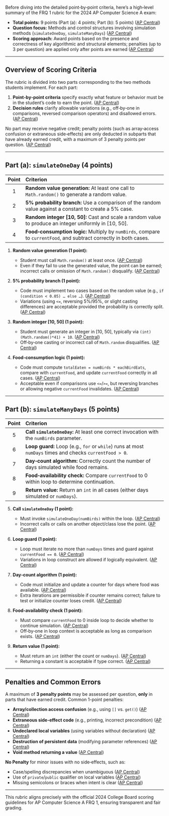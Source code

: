 Before diving into the detailed point‐by‐point criteria, here’s a high‐level summary of the FRQ 1 rubric for the 2024 AP Computer Science A exam:

* **Total points:** 9 points (Part (a): 4 points; Part (b): 5 points) ([AP Central][1])
* **Question focus:** Methods and control structures involving simulation methods (`simulateOneDay`, `simulateManyDays`) ([AP Central][1])
* **Scoring approach:** Award points based on the presence and correctness of key algorithmic and structural elements; penalties (up to 3 per question) are applied only after points are earned ([AP Central][1])

---

## Overview of Scoring Criteria

The rubric is divided into two parts corresponding to the two methods students implement. For each part:

1. **Point‐by‐point criteria** specify exactly what feature or behavior must be in the student’s code to earn the point. ([AP Central][1])
2. **Decision rules** clarify allowable variations (e.g., off‐by‐one in comparisons, reversed comparison operators) and disallowed errors. ([AP Central][1])

No part may receive negative credit; penalty points (such as array‐access confusion or extraneous side‐effects) are only deducted in subparts that have already earned credit, with a maximum of 3 penalty points per question. ([AP Central][1])

---

## Part (a): `simulateOneDay` (4 points)

| Point | Criterion                                                                                                            |
| :---: | :------------------------------------------------------------------------------------------------------------------- |
|   1   | **Random value generation:**  At least one call to `Math.random()` to generate a random value.                       |
|   2   | **5% probability branch:**  Use a comparison of the random value against a constant to create a 5% case.             |
|   3   | **Random integer \[10, 50]:**  Cast and scale a random value to produce an integer uniformly in \[10, 50].           |
|   4   | **Food‐consumption logic:**  Multiply by `numBirds`, compare to `currentFood`, and subtract correctly in both cases. |

1. **Random value generation (1 point):**

   * Student must call `Math.random()` at least once. ([AP Central][1])
   * Even if they fail to use the generated value, the point can be earned; incorrect calls or omission of `Math.random()` disqualify. ([AP Central][1])

2. **5% probability branch (1 point):**

   * Code must implement two cases based on the random value (e.g., `if (condition < 0.05) … else …`). ([AP Central][1])
   * Variations (using `<=`, reversing 5%/95%, or slight casting differences) are acceptable provided the probability is correctly split. ([AP Central][1])

3. **Random integer \[10, 50] (1 point):**

   * Student must generate an integer in \[10, 50], typically via `(int)(Math.random()*41) + 10`. ([AP Central][1])
   * Off‐by‐one casting or incorrect call of `Math.random` disqualifies. ([AP Central][1])

4. **Food‐consumption logic (1 point):**

   * Code must compute `totalEaten = numBirds * eachBirdEats`, compare with `currentFood`, and update `currentFood` correctly in all cases. ([AP Central][1])
   * Acceptable even if comparisons use `<=`/`>=`, but reversing branches or allowing negative `currentFood` invalidates. ([AP Central][1])

---

## Part (b): `simulateManyDays` (5 points)

| Point | Criterion                                                                                                 |
| :---: | :-------------------------------------------------------------------------------------------------------- |
|   5   | **Call `simulateOneDay`:**  At least one correct invocation with the `numBirds` parameter.                |
|   6   | **Loop guard:**  Loop (e.g., `for` or `while`) runs at most `numDays` times and checks `currentFood > 0`. |
|   7   | **Day‐count algorithm:**  Correctly count the number of days simulated while food remains.                |
|   8   | **Food‐availability check:**  Compare `currentFood` to 0 within loop to determine continuation.           |
|   9   | **Return value:**  Return an `int` in all cases (either days simulated or `numDays`).                     |

5. **Call `simulateOneDay` (1 point):**

   * Must invoke `simulateOneDay(numBirds)` within the loop. ([AP Central][1])
   * Incorrect calls or calls on another object/class lose the point. ([AP Central][1])

6. **Loop guard (1 point):**

   * Loop must iterate no more than `numDays` times and guard against `currentFood == 0`. ([AP Central][1])
   * Variations in loop construct are allowed if logically equivalent. ([AP Central][1])

7. **Day‐count algorithm (1 point):**

   * Code must initialize and update a counter for days where food was available. ([AP Central][1])
   * Extra iterations are permissible if counter remains correct; failure to test or initialize counter loses credit. ([AP Central][1])

8. **Food‐availability check (1 point):**

   * Must compare `currentFood` to 0 inside loop to decide whether to continue simulation. ([AP Central][1])
   * Off‐by‐one in loop context is acceptable as long as comparison exists. ([AP Central][1])

9. **Return value (1 point):**

   * Must return an `int` (either the count or `numDays`). ([AP Central][1])
   * Returning a constant is acceptable if type correct. ([AP Central][1])

---

## Penalties and Common Errors

A maximum of **3 penalty points** may be assessed per question, **only** in parts that have earned credit. Common 1-point penalties:

* **Array/collection access confusion** (e.g., using `[]` vs. `get()`) ([AP Central][1])
* **Extraneous side-effect code** (e.g., printing, incorrect precondition) ([AP Central][1])
* **Undeclared local variables** (using variables without declaration) ([AP Central][1])
* **Destruction of persistent data** (modifying parameter references) ([AP Central][1])
* **Void method returning a value** ([AP Central][1])

**No Penalty** for minor issues with no side‐effects, such as:

* Case/spelling discrepancies when unambiguous ([AP Central][1])
* Use of `private`/`public` qualifier on local variables ([AP Central][1])
* Missing semicolons or braces when intent is clear ([AP Central][1])

---

This rubric aligns precisely with the official 2024 College Board scoring guidelines for AP Computer Science A FRQ 1, ensuring transparent and fair grading.

[1]: https://apcentral.collegeboard.org/media/pdf/ap24-sg-computer-science-a.pdf "2024 Scoring Guidelines - AP Computer Science A"